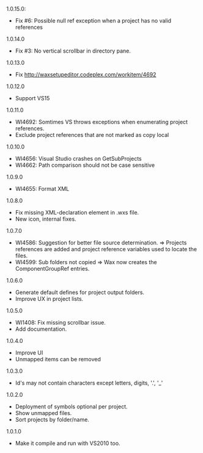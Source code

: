 1.0.15.0:
* Fix #6: Possible null ref exception when a project has no valid references

1.0.14.0
* Fix #3: No vertical scrollbar in directory pane.

1.0.13.0
* Fix http://waxsetupeditor.codeplex.com/workitem/4692

1.0.12.0
* Support VS15

1.0.11.0
* WI4692: Somtimes VS throws exceptions when enumerating project references.
* Exclude project references that are not marked as copy local

1.0.10.0
* WI4656: Visual Studio crashes on GetSubProjects
* WI4662: Path comparison should not be case sensitive

1.0.9.0
* WI4655: Format XML

1.0.8.0
* Fix missing XML-declaration element in .wxs file.
* New icon, internal fixes.

1.0.7.0
* WI4586: Suggestion for better file source determination. => Projects references are added and project reference variables used to locate the files.
* WI4599: Sub folders not copied => Wax now creates the ComponentGroupRef entries.

1.0.6.0
* Generate default defines for project output folders.
* Improve UX in project lists.

1.0.5.0
* WI1408: Fix missing scrollbar issue.
* Add documentation.

1.0.4.0
* Improve UI
* Unmapped items can be removed

1.0.3.0
* Id's may not contain characters except letters, digits, '.', '_'

1.0.2.0
* Deployment of symbols optional per project.
* Show unmapped files.
* Sort projects by folder/name.

1.0.1.0
* Make it compile and run with VS2010 too.
